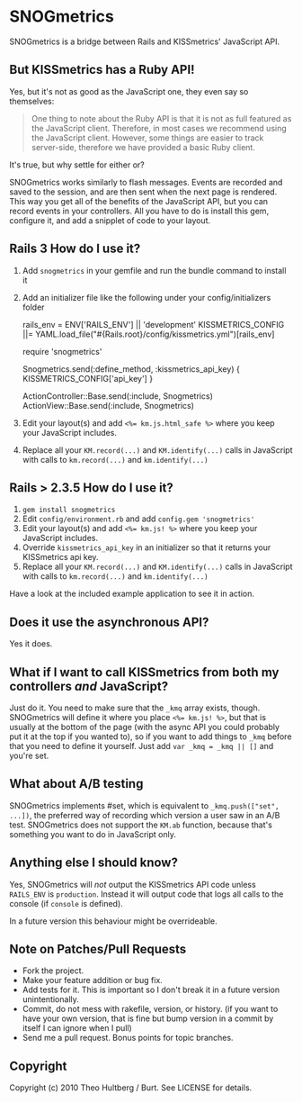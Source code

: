 # SNOGmetrics

SNOGmetrics is a bridge between Rails and KISSmetrics' JavaScript API.

## But KISSmetrics has a Ruby API!

Yes, but it's not as good as the JavaScript one, they even say so themselves:

> One thing to note about the Ruby API  is that it is not as full featured as the JavaScript client. Therefore, in most cases we recommend using the JavaScript client. However, some things are easier to track server-side, therefore we have provided a basic Ruby client.

It's true, but why settle for either or?

SNOGmetrics works similarly to flash messages. Events are recorded and saved to the session, and are then sent when the next page is rendered. This way you get all of the benefits of the JavaScript API, but you can record events in your controllers. All you have to do is install this gem, configure it, and add a snipplet of code to your layout.

## Rails 3 How do I use it?

1. Add `snogmetrics` in your gemfile and run the bundle command to install it
2. Add an initializer file like the following under your config/initializers folder

    rails_env = ENV['RAILS_ENV'] || 'development'
    KISSMETRICS_CONFIG ||= YAML.load_file("#{Rails.root}/config/kissmetrics.yml")[rails_env]
    
    require 'snogmetrics'
    
    Snogmetrics.send(:define_method, :kissmetrics_api_key) { KISSMETRICS_CONFIG['api_key'] }
    
    ActionController::Base.send(:include, Snogmetrics)
    ActionView::Base.send(:include, Snogmetrics)

3. Edit your layout(s) and add `<%= km.js.html_safe %>` where you keep your JavaScript includes.
5. Replace all your `KM.record(...)` and `KM.identify(...)` calls in JavaScript with calls to `km.record(...)` and `km.identify(...)`

## Rails > 2.3.5 How do I use it?

1. `gem install snogmetrics`
2. Edit `config/environment.rb` and add `config.gem 'snogmetrics'`
3. Edit your layout(s) and add `<%= km.js! %>` where you keep your JavaScript includes.
4. Override `kissmetrics_api_key` in an initializer so that it returns your KISSmetrics api key.
5. Replace all your `KM.record(...)` and `KM.identify(...)` calls in JavaScript with calls to `km.record(...)` and `km.identify(...)`

Have a look at the included example application to see it in action.

## Does it use the asynchronous API?

Yes it does.

## What if I want to call KISSmetrics from both my controllers _and_ JavaScript?

Just do it. You need to make sure that the `_kmq` array exists, though. SNOGmetrics will define it where you place `<%= km.js! %>`, but that is usually at the bottom of the page (with the async API you could probably put it at the top if you wanted to), so if you want to add things to `_kmq` before that you need to define it yourself. Just add `var _kmq = _kmq || []` and you're set.

## What about A/B testing

SNOGmetrics implements #set, which is equivalent to `_kmq.push(["set", ...])`, the preferred way of recording which version a user saw in an A/B test. SNOGmetrics does not support the `KM.ab` function, because that's something you want to do in JavaScript only.

## Anything else I should know?

Yes, SNOGmetrics will _not_ output the KISSmetrics API code unless `RAILS_ENV` is `production`. Instead it will output code that logs all calls to the console (if `console` is defined).

In a future version this behaviour might be overrideable.

## Note on Patches/Pull Requests
 
* Fork the project.
* Make your feature addition or bug fix.
* Add tests for it. This is important so I don't break it in a
  future version unintentionally.
* Commit, do not mess with rakefile, version, or history.
  (if you want to have your own version, that is fine but bump version in a commit by itself I can ignore when I pull)
* Send me a pull request. Bonus points for topic branches.

## Copyright

Copyright (c) 2010 Theo Hultberg / Burt. See LICENSE for details.
